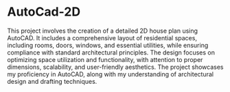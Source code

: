 # AutoCad-2D
This project involves the creation of a detailed 2D house plan using AutoCAD. It includes a comprehensive layout of residential spaces, including rooms, doors, windows, and essential utilities, while ensuring compliance with standard architectural principles. The design focuses on optimizing space utilization and functionality, with attention to proper dimensions, scalability, and user-friendly aesthetics. The project showcases my proficiency in AutoCAD, along with my understanding of architectural design and drafting techniques.
